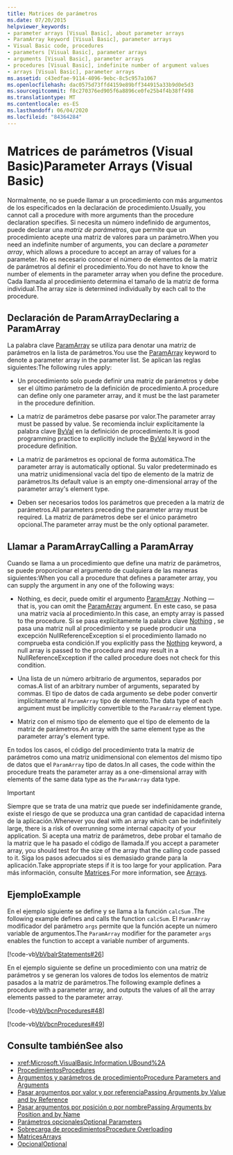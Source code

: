 ```yaml
---
title: Matrices de parámetros
ms.date: 07/20/2015
helpviewer_keywords:
- parameter arrays [Visual Basic], about parameter arrays
- ParamArray keyword [Visual Basic], parameter arrays
- Visual Basic code, procedures
- parameters [Visual Basic], parameter arrays
- arguments [Visual Basic], parameter arrays
- procedures [Visual Basic], indefinite number of argument values
- arrays [Visual Basic], parameter arrays
ms.assetid: c43edfae-9114-4096-9ebc-8c5c957a1067
ms.openlocfilehash: dac0575d73ffd4159e89bff344915a33b9d0e5d3
ms.sourcegitcommit: f8c270376ed905f6a8896ce0fe25b4f4b38ff498
ms.translationtype: MT
ms.contentlocale: es-ES
ms.lasthandoff: 06/04/2020
ms.locfileid: "84364284"
---
```

# <a name="parameter-arrays-visual-basic"></a><span data-ttu-id="53eae-102">Matrices de parámetros (Visual Basic)</span><span class="sxs-lookup"><span data-stu-id="53eae-102">Parameter Arrays (Visual Basic)</span></span>
<span data-ttu-id="53eae-103">Normalmente, no se puede llamar a un procedimiento con más argumentos de los especificados en la declaración de procedimiento.</span><span class="sxs-lookup"><span data-stu-id="53eae-103">Usually, you cannot call a procedure with more arguments than the procedure declaration specifies.</span></span> <span data-ttu-id="53eae-104">Si necesita un número indefinido de argumentos, puede declarar una *matriz de parámetros*, que permite que un procedimiento acepte una matriz de valores para un parámetro.</span><span class="sxs-lookup"><span data-stu-id="53eae-104">When you need an indefinite number of arguments, you can declare a *parameter array*, which allows a procedure to accept an array of values for a parameter.</span></span> <span data-ttu-id="53eae-105">No es necesario conocer el número de elementos de la matriz de parámetros al definir el procedimiento.</span><span class="sxs-lookup"><span data-stu-id="53eae-105">You do not have to know the number of elements in the parameter array when you define the procedure.</span></span> <span data-ttu-id="53eae-106">Cada llamada al procedimiento determina el tamaño de la matriz de forma individual.</span><span class="sxs-lookup"><span data-stu-id="53eae-106">The array size is determined individually by each call to the procedure.</span></span>  
  
## <a name="declaring-a-paramarray"></a><span data-ttu-id="53eae-107">Declaración de ParamArray</span><span class="sxs-lookup"><span data-stu-id="53eae-107">Declaring a ParamArray</span></span>  
 <span data-ttu-id="53eae-108">La palabra clave [ParamArray](../../../language-reference/modifiers/paramarray.md) se utiliza para denotar una matriz de parámetros en la lista de parámetros.</span><span class="sxs-lookup"><span data-stu-id="53eae-108">You use the [ParamArray](../../../language-reference/modifiers/paramarray.md) keyword to denote a parameter array in the parameter list.</span></span> <span data-ttu-id="53eae-109">Se aplican las reglas siguientes:</span><span class="sxs-lookup"><span data-stu-id="53eae-109">The following rules apply:</span></span>  
  
- <span data-ttu-id="53eae-110">Un procedimiento solo puede definir una matriz de parámetros y debe ser el último parámetro de la definición de procedimiento.</span><span class="sxs-lookup"><span data-stu-id="53eae-110">A procedure can define only one parameter array, and it must be the last parameter in the procedure definition.</span></span>  
  
- <span data-ttu-id="53eae-111">La matriz de parámetros debe pasarse por valor.</span><span class="sxs-lookup"><span data-stu-id="53eae-111">The parameter array must be passed by value.</span></span> <span data-ttu-id="53eae-112">Se recomienda incluir explícitamente la palabra clave [ByVal](../../../language-reference/modifiers/byval.md) en la definición de procedimiento.</span><span class="sxs-lookup"><span data-stu-id="53eae-112">It is good programming practice to explicitly include the [ByVal](../../../language-reference/modifiers/byval.md) keyword in the procedure definition.</span></span>  
  
- <span data-ttu-id="53eae-113">La matriz de parámetros es opcional de forma automática.</span><span class="sxs-lookup"><span data-stu-id="53eae-113">The parameter array is automatically optional.</span></span> <span data-ttu-id="53eae-114">Su valor predeterminado es una matriz unidimensional vacía del tipo de elemento de la matriz de parámetros.</span><span class="sxs-lookup"><span data-stu-id="53eae-114">Its default value is an empty one-dimensional array of the parameter array's element type.</span></span>  
  
- <span data-ttu-id="53eae-115">Deben ser necesarios todos los parámetros que preceden a la matriz de parámetros.</span><span class="sxs-lookup"><span data-stu-id="53eae-115">All parameters preceding the parameter array must be required.</span></span> <span data-ttu-id="53eae-116">La matriz de parámetros debe ser el único parámetro opcional.</span><span class="sxs-lookup"><span data-stu-id="53eae-116">The parameter array must be the only optional parameter.</span></span>  
  
## <a name="calling-a-paramarray"></a><span data-ttu-id="53eae-117">Llamar a ParamArray</span><span class="sxs-lookup"><span data-stu-id="53eae-117">Calling a ParamArray</span></span>  
 <span data-ttu-id="53eae-118">Cuando se llama a un procedimiento que define una matriz de parámetros, se puede proporcionar el argumento de cualquiera de las maneras siguientes:</span><span class="sxs-lookup"><span data-stu-id="53eae-118">When you call a procedure that defines a parameter array, you can supply the argument in any one of the following ways:</span></span>  
  
- <span data-ttu-id="53eae-119">Nothing, es decir, puede omitir el argumento [ParamArray](../../../language-reference/modifiers/paramarray.md) .</span><span class="sxs-lookup"><span data-stu-id="53eae-119">Nothing — that is, you can omit the [ParamArray](../../../language-reference/modifiers/paramarray.md) argument.</span></span> <span data-ttu-id="53eae-120">En este caso, se pasa una matriz vacía al procedimiento.</span><span class="sxs-lookup"><span data-stu-id="53eae-120">In this case, an empty array is passed to the procedure.</span></span> <span data-ttu-id="53eae-121">Si se pasa explícitamente la palabra clave [Nothing](../../../language-reference/nothing.md) , se pasa una matriz null al procedimiento y se puede producir una excepción NullReferenceException si el procedimiento llamado no comprueba esta condición.</span><span class="sxs-lookup"><span data-stu-id="53eae-121">If you explicitly pass the [Nothing](../../../language-reference/nothing.md) keyword, a null array is passed to the procedure and may result in a NullReferenceException if the called procedure does not check for this condition.</span></span>
  
- <span data-ttu-id="53eae-122">Una lista de un número arbitrario de argumentos, separados por comas.</span><span class="sxs-lookup"><span data-stu-id="53eae-122">A list of an arbitrary number of arguments, separated by commas.</span></span> <span data-ttu-id="53eae-123">El tipo de datos de cada argumento se debe poder convertir implícitamente al `ParamArray` tipo de elemento.</span><span class="sxs-lookup"><span data-stu-id="53eae-123">The data type of each argument must be implicitly convertible to the `ParamArray` element type.</span></span>  
  
- <span data-ttu-id="53eae-124">Matriz con el mismo tipo de elemento que el tipo de elemento de la matriz de parámetros.</span><span class="sxs-lookup"><span data-stu-id="53eae-124">An array with the same element type as the parameter array's element type.</span></span>  
  
 <span data-ttu-id="53eae-125">En todos los casos, el código del procedimiento trata la matriz de parámetros como una matriz unidimensional con elementos del mismo tipo de datos que el `ParamArray` tipo de datos.</span><span class="sxs-lookup"><span data-stu-id="53eae-125">In all cases, the code within the procedure treats the parameter array as a one-dimensional array with elements of the same data type as the `ParamArray` data type.</span></span>  
  
> [!IMPORTANT]
> <span data-ttu-id="53eae-126">Siempre que se trata de una matriz que puede ser indefinidamente grande, existe el riesgo de que se produzca una gran cantidad de capacidad interna de la aplicación.</span><span class="sxs-lookup"><span data-stu-id="53eae-126">Whenever you deal with an array which can be indefinitely large, there is a risk of overrunning some internal capacity of your application.</span></span> <span data-ttu-id="53eae-127">Si acepta una matriz de parámetros, debe probar el tamaño de la matriz que le ha pasado el código de llamada.</span><span class="sxs-lookup"><span data-stu-id="53eae-127">If you accept a parameter array, you should test for the size of the array that the calling code passed to it.</span></span> <span data-ttu-id="53eae-128">Siga los pasos adecuados si es demasiado grande para la aplicación.</span><span class="sxs-lookup"><span data-stu-id="53eae-128">Take appropriate steps if it is too large for your application.</span></span> <span data-ttu-id="53eae-129">Para más información, consulte [Matrices](../arrays/index.md).</span><span class="sxs-lookup"><span data-stu-id="53eae-129">For more information, see [Arrays](../arrays/index.md).</span></span>  
  
## <a name="example"></a><span data-ttu-id="53eae-130">Ejemplo</span><span class="sxs-lookup"><span data-stu-id="53eae-130">Example</span></span>  
 <span data-ttu-id="53eae-131">En el ejemplo siguiente se define y se llama a la función `calcSum` .</span><span class="sxs-lookup"><span data-stu-id="53eae-131">The following example defines and calls the function `calcSum`.</span></span> <span data-ttu-id="53eae-132">El `ParamArray` modificador del parámetro `args` permite que la función acepte un número variable de argumentos.</span><span class="sxs-lookup"><span data-stu-id="53eae-132">The `ParamArray` modifier for the parameter `args` enables the function to accept a variable number of arguments.</span></span>  
  
 [!code-vb[VbVbalrStatements#26](~/samples/snippets/visualbasic/VS_Snippets_VBCSharp/VbVbalrStatements/VB/Class1.vb#26)]  
  
 <span data-ttu-id="53eae-133">En el ejemplo siguiente se define un procedimiento con una matriz de parámetros y se generan los valores de todos los elementos de matriz pasados a la matriz de parámetros.</span><span class="sxs-lookup"><span data-stu-id="53eae-133">The following example defines a procedure with a parameter array, and outputs the values of all the array elements passed to the parameter array.</span></span>  
  
 [!code-vb[VbVbcnProcedures#48](~/samples/snippets/visualbasic/VS_Snippets_VBCSharp/VbVbcnProcedures/VB/Class1.vb#48)]  
  
 [!code-vb[VbVbcnProcedures#49](~/samples/snippets/visualbasic/VS_Snippets_VBCSharp/VbVbcnProcedures/VB/Class1.vb#49)]  
  
## <a name="see-also"></a><span data-ttu-id="53eae-134">Consulte también</span><span class="sxs-lookup"><span data-stu-id="53eae-134">See also</span></span>

- <xref:Microsoft.VisualBasic.Information.UBound%2A>
- [<span data-ttu-id="53eae-135">Procedimientos</span><span class="sxs-lookup"><span data-stu-id="53eae-135">Procedures</span></span>](./index.md)
- [<span data-ttu-id="53eae-136">Argumentos y parámetros de procedimiento</span><span class="sxs-lookup"><span data-stu-id="53eae-136">Procedure Parameters and Arguments</span></span>](./procedure-parameters-and-arguments.md)
- [<span data-ttu-id="53eae-137">Pasar argumentos por valor y por referencia</span><span class="sxs-lookup"><span data-stu-id="53eae-137">Passing Arguments by Value and by Reference</span></span>](./passing-arguments-by-value-and-by-reference.md)
- [<span data-ttu-id="53eae-138">Pasar argumentos por posición o por nombre</span><span class="sxs-lookup"><span data-stu-id="53eae-138">Passing Arguments by Position and by Name</span></span>](./passing-arguments-by-position-and-by-name.md)
- [<span data-ttu-id="53eae-139">Parámetros opcionales</span><span class="sxs-lookup"><span data-stu-id="53eae-139">Optional Parameters</span></span>](./optional-parameters.md)
- [<span data-ttu-id="53eae-140">Sobrecarga de procedimientos</span><span class="sxs-lookup"><span data-stu-id="53eae-140">Procedure Overloading</span></span>](./procedure-overloading.md)
- [<span data-ttu-id="53eae-141">Matrices</span><span class="sxs-lookup"><span data-stu-id="53eae-141">Arrays</span></span>](../arrays/index.md)
- [<span data-ttu-id="53eae-142">Opcional</span><span class="sxs-lookup"><span data-stu-id="53eae-142">Optional</span></span>](../../../language-reference/modifiers/optional.md)
